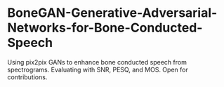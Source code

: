 # BoneGAN-Generative-Adversarial-Networks-for-Bone-Conducted-Speech
Using pix2pix GANs to enhance bone conducted speech from spectrograms. Evaluating with SNR, PESQ, and MOS. Open for contributions.
